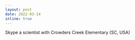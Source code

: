 ```yaml
---
layout: post
date: 2022-03-14
inline: true
---
```


Skype a scientist with Crowders Creek Elementary (SC, USA)
